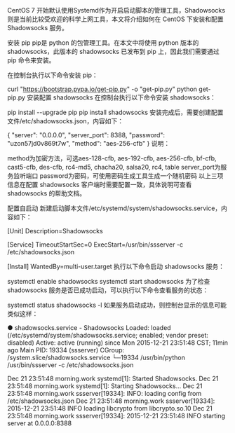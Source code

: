 CentOS 7 开始默认使用Systemd作为开启启动脚本的管理工具，Shadowsocks则是当前比较受欢迎的科学上网工具，本文将介绍如何在 CentOS 下安装和配置 Shadowsocks 服务。

安装 pip
pip是 python 的包管理工具。在本文中将使用 python 版本的 shadowsocks，此版本的 shadowsocks 已发布到 pip 上，因此我们需要通过 pip 命令来安装。

在控制台执行以下命令安装 pip：

curl "https://bootstrap.pypa.io/get-pip.py" -o "get-pip.py"
python get-pip.py
安装配置 shadowsocks
在控制台执行以下命令安装 shadowsocks：

pip install --upgrade pip
pip install shadowsocks
安装完成后，需要创建配置文件/etc/shadowsocks.json，内容如下：

{
  "server": "0.0.0.0",
  "server_port": 8388,
  "password": "uzon57jd0v869t7w",
  "method": "aes-256-cfb"
}
说明：

method为加密方法，可选aes-128-cfb, aes-192-cfb, aes-256-cfb, bf-cfb, cast5-cfb, des-cfb, rc4-md5, chacha20, salsa20, rc4, table
server_port为服务监听端口
password为密码，可使用密码生成工具生成一个随机密码
以上三项信息在配置 shadowsocks 客户端时需要配置一致，具体说明可查看 shadowsocks 的帮助文档。

配置自启动
新建启动脚本文件/etc/systemd/system/shadowsocks.service，内容如下：

[Unit]
Description=Shadowsocks

[Service]
TimeoutStartSec=0
ExecStart=/usr/bin/ssserver -c /etc/shadowsocks.json

[Install]
WantedBy=multi-user.target
执行以下命令启动 shadowsocks 服务：

systemctl enable shadowsocks
systemctl start shadowsocks
为了检查 shadowsocks 服务是否已成功启动，可以执行以下命令查看服务的状态：

systemctl status shadowsocks -l
如果服务启动成功，则控制台显示的信息可能类似这样：

● shadowsocks.service - Shadowsocks
   Loaded: loaded (/etc/systemd/system/shadowsocks.service; enabled; vendor preset: disabled)
   Active: active (running) since Mon 2015-12-21 23:51:48 CST; 11min ago
 Main PID: 19334 (ssserver)
   CGroup: /system.slice/shadowsocks.service
           └─19334 /usr/bin/python /usr/bin/ssserver -c /etc/shadowsocks.json

Dec 21 23:51:48 morning.work systemd[1]: Started Shadowsocks.
Dec 21 23:51:48 morning.work systemd[1]: Starting Shadowsocks...
Dec 21 23:51:48 morning.work ssserver[19334]: INFO: loading config from /etc/shadowsocks.json
Dec 21 23:51:48 morning.work ssserver[19334]: 2015-12-21 23:51:48 INFO     loading libcrypto from libcrypto.so.10
Dec 21 23:51:48 morning.work ssserver[19334]: 2015-12-21 23:51:48 INFO     starting server at 0.0.0.0:8388
